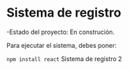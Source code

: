 <h1>Sistema de registro</h1>

-Estado del proyecto: En construción.

Para ejecutar el sistema, debes poner:

```npm install react```
Sistema de registro 2

